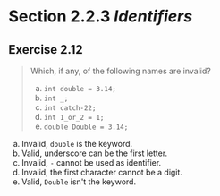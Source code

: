 # Section 2.2.3 _Identifiers_

## Exercise 2.12

> Which, if any, of the following names are invalid?
>
> <ol type="a">
>   <li><code>int double = 3.14;</code></li>
>   <li><code>int _;</code></li>
>   <li><code>int catch-22;</code></li>
>   <li><code>int 1_or_2 = 1;</code></li>
>   <li><code>double Double = 3.14;</code></li>
> </ol>

<ol type="a">
    <li>
        Invalid, <code>double</code> is the keyword.
    </li>
    <li>
        Valid, underscore can be the first letter.
    </li>
    <li>
        Invalid, <code>-</code> cannot be used as identifier.
    </li>
    <li>
        Invalid, the first character cannot be a digit.
    </li>
    <li>
        Valid, <code>Double</code> isn't the keyword.
    </li>
</ol>
